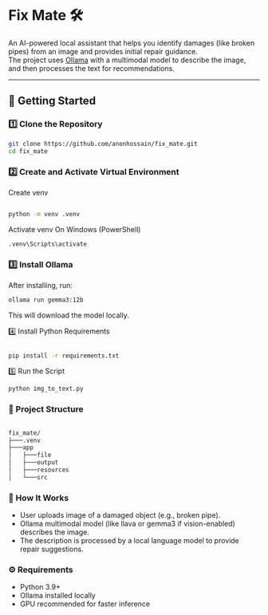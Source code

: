 # Fix Mate 🛠️  
An AI-powered local assistant that helps you identify damages (like broken pipes) from an image and provides initial repair guidance.  
The project uses [Ollama](https://ollama.com) with a multimodal model to describe the image, and then processes the text for recommendations.

---

## 🚀 Getting Started

### 1️⃣ Clone the Repository
```bash
git clone https://github.com/anonhossain/fix_mate.git
cd fix_mate
```
### 2️⃣ Create and Activate Virtual Environment
Create venv
``` bash

python -m venv .venv
```

Activate venv On Windows (PowerShell)

``` bash
.venv\Scripts\activate
```

### 3️⃣ Install Ollama

After installing, run:

```bash
ollama run gemma3:12b
```

This will download the model locally.

4️⃣ Install Python Requirements

```bash

pip install -r requirements.txt
```

5️⃣ Run the Script

```bash
python img_to_text.py

```

### 📂 Project Structure

```bash

fix_mate/
├───.venv
├───app
│   ├───file
│   ├───output
│   ├───resources
│   └───src
```

### 📝 How It Works

- User uploads image of a damaged object (e.g., broken pipe).
- Ollama multimodal model (like llava or gemma3 if vision-enabled) describes the image.
- The description is processed by a local language model to provide repair suggestions.

### ⚙️ Requirements
- Python 3.9+
- Ollama installed locally
- GPU recommended for faster inference
